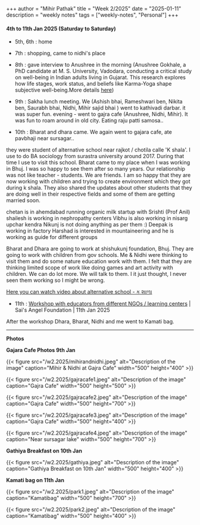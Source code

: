 +++
author = "Mihir Pathak"
title = "Week 2/2025"
date = "2025-01-11"
description = "weekly notes"
tags = ["weekly-notes", "Personal"]
+++

#### 4th to 11th Jan 2025 (Saturday to Saturday)


- 5th, 6th : home
- 7th : shopping, came to nidhi's place
- 8th : gave interview to Anushree in the morning (Anushree Gokhale, a PhD candidate at M. S. University, Vadodara, conducting a critical study on well-being in Indian adults living in Gujarat. This research explores how life stages, work status, and beliefs like Karma-Yoga shape subjective well-being.More details [here](https://www.linkedin.com/feed/update/urn:li:activity:7246708729927094272/))
- 9th : Sakha lunch meeting. We (Ashish bhai, Rameshwari ben, Nikita ben, Saurabh bhai, Nidhi, Mihir sajid bhai ) went to kathivadi darbar. it was super fun.
evening - went to gajra cafe (Anushree, Nidhi, Mihir). It was fun to roam around in old city. Eating raju patti samosa..


- 10th : Bharat and dhara came. We again went to gajara cafe, ate pavbhaji near sursagar..

they were student of alternative school near rajkot / chotila calle 'K shala'. I use to do BA sociology from surastra university around 2017. During that time I use to visit this school. Bharat came to my place when I was working in Bhuj. I was so happy to see them after so many years. Our relationship was not like teacher - students. We are friends. I am so happy that they are now working with children and trying to create environment which they got during k shala. They also shared the updates about other students that they are doing well in their respective fields and some of them are getting married soon. 

chetan is in ahemdabad running organic milk startup with Srishti (Prof Anil)
shailesh is working in nephropathy centers
Vibhu is also working in nisarg upchar kendra 
Nikunj is not doing anything as per them :)
Deepak is working in factory 
Harshad is interested in mountaineering and he is working as guide for different groups 

Bharat and Dhara are going to work at shishukunj foundation, Bhuj. They are going to work with children from gov schools. Me & Nidhi were thinking to visit them and do some nature education work with them. I felt that they are thinking limited scope of work like doing games and art activity with children. We can do lot more. We will talk to them. I it just thought, I never seen them working so I might be wrong. 

[Here you can watch video about alternative school - ક શાળા](https://www.youtube.com/watch?v=iuUERwuUtFI)

- 11th : [Workshop with educators from different NGOs / learning centers](https://www.instagram.com/p/DE0HQJvS3YC/?img_index=1) | Sai's Angel Foundation | 11th Jan 2025

After the workshop Dhara, Bharat, Nidhi and me went to Kamati bag. 

---------------

**Photos**

 
**Gajara Cafe Photos 9th Jan**
 
{{< figure src="/w2.2025/mihirandnidhi.jpeg" alt="Description of the image" caption="Mihir & Nidhi at Gajra Cafe" width="500" height="400" >}}

{{< figure src="/w2.2025/gajracafe1.jpeg" alt="Description of the image" caption="Gajra Cafe" width="500" height="500" >}}

{{< figure src="/w2.2025/gajracafe2.jpeg" alt="Description of the image" caption="Gajra Cafe" width="500" height="700" >}}

{{< figure src="/w2.2025/gajracafe3.jpeg" alt="Description of the image" caption="Gajra Cafe" width="500" height="400" >}}

{{< figure src="/w2.2025/gajracafe4.jpeg" alt="Description of the image" caption="Near sursagar lake" width="500" height="700" >}}

**Gathiya Breakfast on 10th Jan**

{{< figure src="/w2.2025/gathiya.jpeg" alt="Description of the image" caption="Gathiya Breakfast on 10th Jan" width="500" height="400" >}}


**Kamati bag on 11th Jan**

{{< figure src="/w2.2025/park1.jpeg" alt="Description of the image" caption="Kamatibag" width="500" height="700" >}}

{{< figure src="/w2.2025/park2.jpeg" alt="Description of the image" caption="Kamatibag" width="500" height="400" >}}

